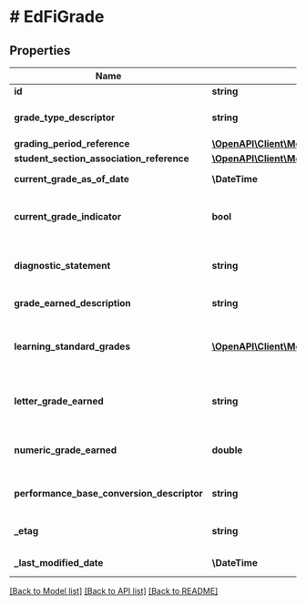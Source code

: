 # # EdFiGrade

## Properties

Name | Type | Description | Notes
------------ | ------------- | ------------- | -------------
**id** | **string** |  | [optional]
**grade_type_descriptor** | **string** | The type of grade reported (e.g., exam, final, grading period). |
**grading_period_reference** | [**\OpenAPI\Client\Model\EdFiGradingPeriodReference**](EdFiGradingPeriodReference.md) |  |
**student_section_association_reference** | [**\OpenAPI\Client\Model\EdFiStudentSectionAssociationReference**](EdFiStudentSectionAssociationReference.md) |  |
**current_grade_as_of_date** | **\DateTime** | As-Of date for a grade posted as the current grade. | [optional]
**current_grade_indicator** | **bool** | An indicator that the posted grade is an interim grade for the grading period and not the final grade. | [optional]
**diagnostic_statement** | **string** | A statement provided by the teacher that provides information in addition to the grade or assessment score. | [optional]
**grade_earned_description** | **string** | A description of the grade earned by the learner. | [optional]
**learning_standard_grades** | [**\OpenAPI\Client\Model\EdFiGradeLearningStandardGrade[]**](EdFiGradeLearningStandardGrade.md) | An unordered collection of gradeLearningStandardGrades. A collection of learning standards associated with the grade. | [optional]
**letter_grade_earned** | **string** | A final or interim (grading period) indicator of student performance in a class as submitted by the instructor. | [optional]
**numeric_grade_earned** | **double** | A final or interim (grading period) indicator of student performance in a class as submitted by the instructor. | [optional]
**performance_base_conversion_descriptor** | **string** | A conversion of the level to a standard set of performance levels. | [optional]
**_etag** | **string** | A unique system-generated value that identifies the version of the resource. | [optional]
**_last_modified_date** | **\DateTime** | The date and time the resource was last modified. | [optional]

[[Back to Model list]](../../README.md#models) [[Back to API list]](../../README.md#endpoints) [[Back to README]](../../README.md)
